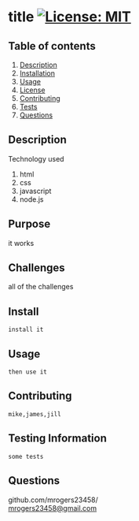 # title [![License: MIT](https://img.shields.io/badge/License-MIT-yellow.svg)](https://opensource.org/licenses/MIT)
## Table of contents
1. [Description](#Description)
2. [Installation](#Installation)
3. [Usage](#Usage)
4. [License](#License)
5. [Contributing](#Contributing)
6. [Tests](#Tests)
7. [Questions](#Questions)
 
## Description
Technology used
1. html
2. css
3. javascript
4. node.js

## Purpose
it works
## Challenges 
all of the challenges
## Install
    install it
## Usage
    then use it
## Contributing
    mike,james,jill
## Testing Information
    some tests
## Questions
  github.com/mrogers23458/  
  mrogers23458@gmail.com